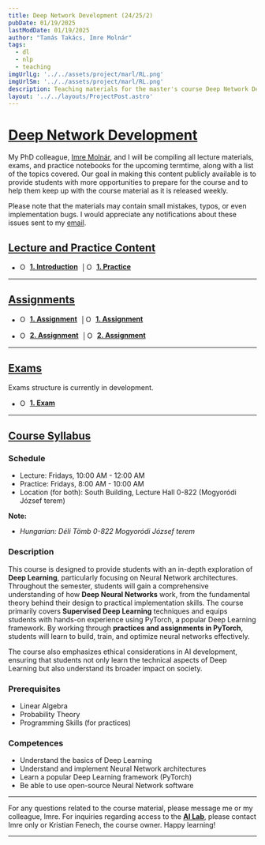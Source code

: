 ```yaml
---
title: Deep Network Development (24/25/2)
pubDate: 01/19/2025
lastModDate: 01/19/2025
author: "Tamás Takács, Imre Molnár"
tags:
  - dl
  - nlp
  - teaching
imgUrlLg: '../../assets/project/marl/RL.png'
imgUrlSm: '../../assets/project/marl/RL.png'
description: Teaching materials for the master's course Deep Network Development (IPM-24fmiDNDEG), taught by myself and my PhD colleague Imre Molnár at Eötvös Loránd University (2024/25/2).
layout: '../../layouts/ProjectPost.astro'
---
```


# <u>Deep Network Development</u>

My PhD colleague, [Imre Molnár](https://curiouspercibal.github.io/), and I will be compiling all lecture materials, exams, and practice notebooks for the upcoming termtime, along with a list of the topics covered. Our goal in making this content publicly available is to provide students with more opportunities to prepare for the course and to help them keep up with the course material as it is released weekly.

Please note that the materials may contain small mistakes, typos, or even implementation bugs. I would appreciate any notifications about these issues sent to my [email](mailto:tamastheactual%40inf.elte.hu?subject=Issues%20with%20course%20material%20DND).

## <u> Lecture and Practice Content </u>

- <a href="" target="_blank" style="display: inline-flex; align-items: center; text-decoration: none; margin-right: 5px;"><img src="ppt.png" alt="Open PowerPoint" style="width: 15px; height: auto; margin-right: 5px;" /><strong><u>1. Introduction</u></strong></a> | <a href="" target="_blank" style="display: inline-flex; align-items: center; text-decoration: none; margin-right: 5px;"><img src="colab-color.png" alt="Open in Colab" style="width: 15px; height: auto; margin-right: 5px;" /><strong><u>1. Practice</strong></u></a>
<hr class="border-1 border-t border-tcotta my-0" />

## <u> Assignments </u>

- <a href="" target="_blank" style="display: inline-flex; align-items: center; text-decoration: none; margin-right: 5px;"><img src="pdf.png" alt="Open PowerPoint" style="width: 15px; height: auto; margin-right: 5px;" /><strong><u>1. Assignment</u></strong></a> | <a href="" target="_blank" style="display: inline-flex; align-items: center; text-decoration: none; margin-right: 5px;"><img src="colab-color.png" alt="Open PowerPoint" style="width: 15px; height: auto; margin-right: 5px;" /><strong><u>1. Assignment</u></strong></a>

- <a href="" target="_blank" style="display: inline-flex; align-items: center; text-decoration: none; margin-right: 5px;"><img src="pdf.png" alt="Open PowerPoint" style="width: 15px; height: auto; margin-right: 5px;" /><strong><u>2. Assignment</u></strong></a> | <a href="" target="_blank" style="display: inline-flex; align-items: center; text-decoration: none; margin-right: 5px;"><img src="colab-color.png" alt="Open PowerPoint" style="width: 15px; height: auto; margin-right: 5px;" /><strong><u>2. Assignment</u></strong></a>

<hr class="border-1 border-t border-tcotta my-0" />

## <u> Exams </u>

Exams structure is currently in development.

- <a href="" target="_blank" style="display: inline-flex; align-items: center; text-decoration: none; margin-right: 5px;"><img src="colab-color.png" alt="Open PowerPoint" style="width: 15px; height: auto; margin-right: 5px;" /><strong><u>1. Exam</u></strong></a>


<hr class="border-1 border-t border-tcotta my-0" />

## <u> Course Syllabus </u>

### Schedule

- Lecture: Fridays, 10:00 AM - 12:00 AM
- Practice: Fridays, 8:00 AM - 10:00 AM
- Location (for both): South Building, Lecture Hall 0-822 (Mogyoródi József terem)

**Note:**

- *Hungarian: Déli Tömb 0-822 Mogyoródi József terem*

### Description

This course is designed to provide students with an in-depth exploration of **Deep Learning**, particularly
focusing on Neural Network architectures. Throughout the semester, students will gain a comprehensive
understanding of how **Deep Neural Networks** work, from the fundamental theory behind their design to
practical implementation skills. The course primarily covers **Supervised Deep Learning** techniques and
equips students with hands-on experience using PyTorch, a popular Deep Learning framework. By working
through **practices and assignments in PyTorch**, students will learn to build, train, and optimize neural
networks effectively.

The course also emphasizes ethical considerations in AI development, ensuring that students not only learn
the technical aspects of Deep Learning but also understand its broader impact on society.

### Prerequisites

- Linear Algebra
- Probability Theory
- Programming Skills (for practices)

### Competences

- Understand the basics of Deep Learning
- Understand and implement Neural Network architectures
- Learn a popular Deep Learning framework (PyTorch)
- Be able to use open-source Neural Network software

<hr class="border-1 border-t border-tcotta my-0" />

For any questions related to the course material, please message me or my colleague, Imre. For inquiries regarding access to the <u>**AI Lab**</u>, please contact Imre only or Kristian Fenech, the course owner. Happy learning!

<hr class="border-1 border-t border-tcotta my-0" />